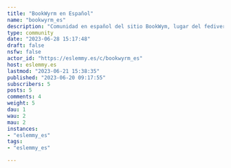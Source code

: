 ```yaml
---
title: "BookWyrm en Español" 
name: "bookwyrm_es"
description: "Comunidad en español del sitio BookWym, lugar del fediverso para compartir reseñas de libros y progresos de lectura"
type: community
date: "2023-06-28 15:17:48"
draft: false
nsfw: false
actor_id: "https://eslemmy.es/c/bookwyrm_es"
host: eslemmy.es
lastmod: "2023-06-21 15:38:35"
published: "2023-06-20 09:17:55"
subscribers: 5
posts: 5
comments: 4
weight: 5
dau: 1
wau: 2
mau: 2
instances:
- "eslemmy_es"
tags: 
- "eslemmy_es"

---
```

